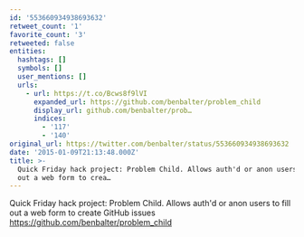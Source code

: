 ```yaml
---
id: '553660934938693632'
retweet_count: '1'
favorite_count: '3'
retweeted: false
entities:
  hashtags: []
  symbols: []
  user_mentions: []
  urls:
    - url: https://t.co/Bcws8f9lVI
      expanded_url: https://github.com/benbalter/problem_child
      display_url: github.com/benbalter/prob…
      indices:
        - '117'
        - '140'
original_url: https://twitter.com/benbalter/status/553660934938693632
date: '2015-01-09T21:13:48.000Z'
title: >-
  Quick Friday hack project: Problem Child. Allows auth'd or anon users to fill
  out a web form to crea…
---
```


Quick Friday hack project: Problem Child. Allows auth'd or anon users to fill out a web form to create GitHub issues https://github.com/benbalter/problem_child